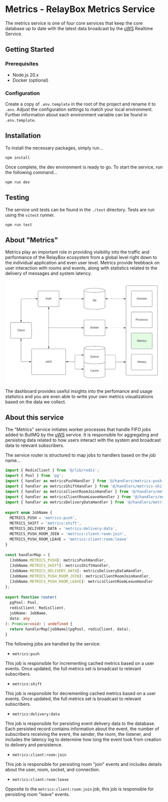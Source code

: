# Metrics - RelayBox Metrics Service

The metrics service is one of four core services that keep the core database up to date with the latest data broadcast by the [uWS](https://github.com/relaybox/uws) Realtime Service.

## Getting Started

### Prerequisites

- Node.js 20.x
- Docker (optional)

### Configuration

Create a copy of `.env.template` in the root of the project and rename it to `.env`. Adjust the configuration settings to match your local environment. Further information about each environment variable can be found in `.env.template`.

## Installation

To install the necessary packages, simply run...

```
npm install
```

Once complete, the dev environment is ready to go. To start the service, run the following command...

```
npm run dev
```

## Testing

The service unit tests can be found in the `./test` directory. Tests are run using the `vitest` runner.

```
npm run test
```

## About "Metrics"

Metrics play an important role in providing visibility into the traffic and performance of the RelayBox ecosystem from a global level right down to the individual application and even user level. Metrics provide feebback on user interaction with rooms and events, along with statistics related to the delivery of messages and system latency.

![RelayBox system diagram, highlight Metrics](/assets/system/relaybox-system-metrics.png)

The dashboard provides useful insights into the perfomance and usage statistics and you are even able to write your own metrics visualizations based on the data we collect.

## About this service

The "Metrics" service initiates worker processes that handle FIFO jobs added to BullMQ by the [uWS](https://github.com/relaybox/uws) service. It is responsible for aggregating and persisting data related to how users interact with the system and broadcast data to relevant subscribers.

The service router is structured to map jobs to handlers based on the job name...

```typescript
import { RedisClient } from '@/lib/redis';
import { Pool } from 'pg';
import { handler as metricsPushHandler } from '@/handlers/metrics-push';
import { handler as metricsShiftHandler } from '@/handlers/metrics-shift';
import { handler as metricsClientRoomJoinHandler } from '@/handlers/metrics-client-room-join';
import { handler as metricsClientRoomLeaveHandler } from '@/handlers/metrics-client-room-leave';
import { handler as metricsDeliveryDataHandler } from '@/handlers/metrics-delivery-data';

export enum JobName {
  METRICS_PUSH = 'metrics:push',
  METRICS_SHIFT = 'metrics:shift',
  METRICS_DELIVERY_DATA = 'metrics:delivery:data',
  METRICS_PUSH_ROOM_JOIN = 'metrics:client:room:join',
  METRICS_PUSH_ROOM_LEAVE = 'metrics:client:room:leave'
}

const handlerMap = {
  [JobName.METRICS_PUSH]: metricsPushHandler,
  [JobName.METRICS_SHIFT]: metricsShiftHandler,
  [JobName.METRICS_DELIVERY_DATA]: metricsDeliveryDataHandler,
  [JobName.METRICS_PUSH_ROOM_JOIN]: metricsClientRoomJoinHandler,
  [JobName.METRICS_PUSH_ROOM_LEAVE]: metricsClientRoomLeaveHandler
};

export function router(
  pgPool: Pool,
  redisClient: RedisClient,
  jobName: JobName,
  data: any
): Promise<void> | undefined {
  return handlerMap[jobName](pgPool, redisClient, data);
}
```

The following jobs are handled by the service:

- `metrics:push`

This job is responsible for incrementing cached metrics based on a user events. Once updated, the full metrics set is broadcast to relevant subscribers.

- `metrics:shift`

This job is responsible for decrementing cached metrics based on a user events. Once updated, the full metrics set is broadcast to relevant subscribers.

- `metrics:delivery:data`

This job is responsible for persisting event delivery data to the database. Each persisted record contains information about the event, the number of subscribers receiving the event, the sender, the room, the listener, and includes the latency log to determine how long the event took from creation to delivery and persistence.

- `metrics:client:room:join`

This job is responsible for persisting room "join" events and includes details about the user, room, socket, and connection.

- `metrics:client:room:leave`

Opposite to the `metrics:client:room:join` job, this job is responsible for persisting room "leave" events.
